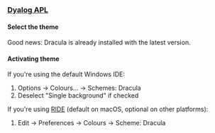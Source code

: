 ### [Dyalog APL](https://dyalog.com/download-zone.htm)

#### Select the theme

Good news: Dracula is already installed with the latest version.

#### Activating theme

If you're using the default Windows IDE:

1. Options → Colours… → Schemes: Dracula
2. Deselect "Single background" if checked

If you're using [RIDE](https://github.com/dyalog/ride) (default on macOS, optional on other platforms):

1. Edit → Preferences → Colours → Scheme: Dracula 
